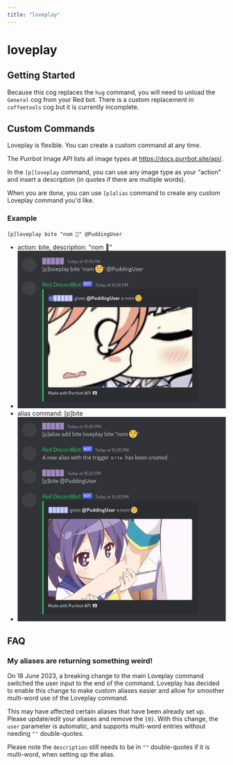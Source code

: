 ```yaml
---
title: "loveplay"
---
```


# loveplay

<component-coghero cog="loveplay" desc="Send love to other members of the server with reaction gifs from Purrbot API. Does not require a user @mention (say '=hug server' all you like!). Includes: blush, cuddle, dance, hug, kiss, lick, neko, nom, pat, poke, slap. Also includes a custom reaction gif builder that works for any gif type from the Purrbot API."></component-coghero>


## Getting Started

Because this cog replaces the  `hug`  command, you will need to unload the  `General`  cog from your Red bot. There is a custom replacement in  `coffeetools`  cog but it is currently incomplete.


## Custom Commands

Loveplay is flexible. You can create a custom command at any time.

The Purrbot Image API lists all image types at https://docs.purrbot.site/api/.

In the  `[p]loveplay`  command, you can use any image type as your "action" and insert a description (in quotes if there are multiple words).

When you are done, you can use  `[p]alias`  command to create any custom Loveplay command you'd like.


### Example

`[p]loveplay bite "nom 🤤" @PuddingUser`
- action: bite, description: "nom 🤤"
- ![Running the command `[p]loveplay bite "nom 🤤" @PuddingUser`](./loveplay-example-01.jpg)
- alias command: [p]bite
- ![Running the command `[p]alias add bite loveplay bite "nom 🤤"`, which adds a new command `[p]bite`](./loveplay-example-02.jpg)



## FAQ

### My aliases are returning something weird!

On 18 June 2023, a breaking change to the main Loveplay command switched the user input to the end of the command. Loveplay has decided to enable this change to make custom aliases easier and allow for smoother multi-word use of the Loveplay command.

This may have affected certain aliases that have been already set up. Please update/edit your aliases and remove the `{0}`. With this change, the `user` parameter is automatic, and supports multi-word entries without needing `""` double-quotes.

Please note the `description` still needs to be in `""` double-quotes if it is multi-word, when setting up the alias.

